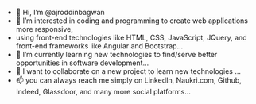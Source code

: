 - 👋 Hi, I’m @ajroddinbagwan
- 👀 I’m interested in coding and programming to create web applications more responsive,
-  using front-end technologies like HTML, CSS, JavaScript, JQuery, and front-end frameworks like Angular and Bootstrap...
- 🌱 I’m currently learning new technologies to find/serve better opportunities in software development...
- 💞️ I want to collaborate on a new project to learn new technologies ...
- 📫 you can always reach me simply on LinkedIn, Naukri.com, Github, Indeed, Glassdoor, and many more social platforms...

<!---
ajroddinbagwan/ajroddinbagwan is a ✨ special ✨ repository because its `README.md` (this file) appears on your GitHub profile.
You can click the Preview link to take a look at your changes.
--->

